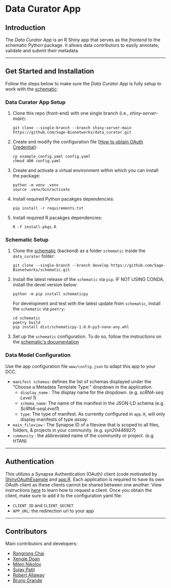 # Data Curator App

## Introduction

The _Data Curator App_ is an R Shiny app that serves as the _frontend_ to the schematic Python package. It allows data contributors to easily annotate, validate and submit their metadata.

---

## Get Started and Installation

Follow the steps below to make sure the _Data Curator App_ is fully setup to work with the [schematic]:

### Data Curator App Setup

1.  Clone this repo (front-end) with one single branch (i.e., _shiny-server-main_):

        git clone --single-branch --branch shiny-server-main https://github.com/Sage-Bionetworks/data_curator.git

2.  Create and modify the configuration file ([How to obtain OAuth Credential](https://github.com/Sage-Bionetworks/data_curator#Authentication)):

        cp example_config.yaml config.yaml
        chmod 400 config.yaml

3.  Create and activate a virtual environment within which you can install the package:

        python -m venv .venv
        source .venv/bin/activate

4.  Install required Python pacakges dependencies:

        pip install -r requirements.txt

5.  Install required R pacakges dependencies:

        R -f install-pkgs.R

### Schematic Setup

1.  Clone the [schematic] (backend) as a folder `schematic` inside the `data_curator` folder:

        git clone --single-branch --branch develop https://github.com/Sage-Bionetworks/schematic.git

2.  Install the latest release of the `schematic` via `pip`. IF NOT USING CONDA, install the devel version below:

        python -m pip install schematicpy

    For development and test with the latest update from `schematic`, install the `schematic` via `poetry`:

        cd schematic
        poetry build
        pip install dist/schematicpy-1.0.0-py3-none-any.whl

3.  Set up the `schematic` configuration. To do so, follow the instructions on the [schematic's documentation](https://sage-schematic.readthedocs.io/en/develop/index.html#package-installation-and-setup)

### Data Model Configuration

Use the app configuration file `www/config.json` to adapt this app to your DCC.

- `manifest schemas`: defines the list of schemas displayed under the "Choose a Metadata Template Type:" dropdown in the application.
  - `display_name` : The display name for the dropdown. (e.g. _scRNA-seq Level 1_)
  - `schema_name`: The name of the manifest in the JSON-LD schema (e.g. _ScRNA-seqLevel1_)
  - `type`: The type of manifest. As currently configured in `app.R`, will only display manifests of type _assay_.
- `main_fileview` : The Synapse ID of a fileview that is scoped to all files, folders, & projects in your community. (e.g. _syn20446927_)
- `community` : the abbreviated name of the community or project. (e.g. _HTAN_)

---

## Authentication

This utilizes a Synapse Authentication (OAuth) client (code motivated by [ShinyOAuthExample](https://github.com/brucehoff/ShinyOAuthExample) and [app.R](https://gist.github.com/jcheng5/44bd750764713b5a1df7d9daf5538aea). Each application is required to have its own OAuth client as these clients cannot be shared between one another. View instructions [here](https://docs.synapse.org/articles/using_synapse_as_an_oauth_server.html) to learn how to request a client. Once you obtain the client, make sure to add it to the configuration yaml file:

- `CLIENT_ID` and `CLIENT_SECRET`
- `APP_URL`: the redirection url to your app

---

## Contributors

Main contributors and developers:

- [Rongrong Chai](https://github.com/rrchai)
- [Xengie Doan](https://github.com/xdoan)
- [Milen Nikolov](https://github.com/milen-sage)
- [Sujay Patil](https://github.com/sujaypatil96)
- [Robert Allaway](https://github.com/allaway)
- [Bruno Grande](https://github.com/BrunoGrandePhD)

<!-- Links -->

[schematic]: https://github.com/Sage-Bionetworks/schematic/tree/develop
